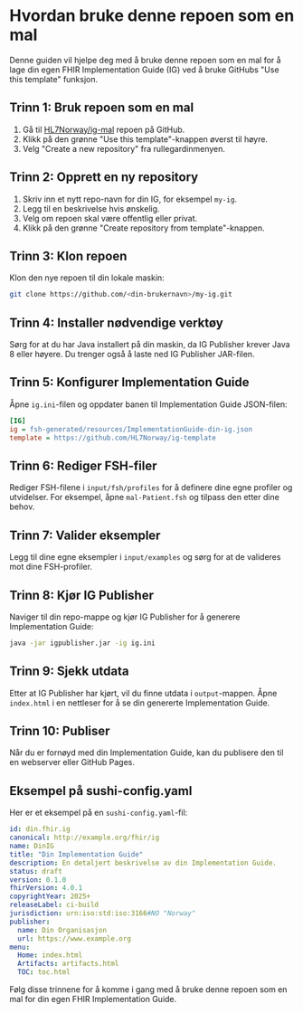 # Hvordan bruke denne repoen som en mal

Denne guiden vil hjelpe deg med å bruke denne repoen som en mal for å lage din egen FHIR Implementation Guide (IG) ved å bruke GitHubs "Use this template" funksjon.

## Trinn 1: Bruk repoen som en mal

1. Gå til [HL7Norway/ig-mal](https://github.com/HL7Norway/ig-mal) repoen på GitHub.
2. Klikk på den grønne "Use this template"-knappen øverst til høyre.
3. Velg "Create a new repository" fra rullegardinmenyen.

## Trinn 2: Opprett en ny repository

1. Skriv inn et nytt repo-navn for din IG, for eksempel `my-ig`.
2. Legg til en beskrivelse hvis ønskelig.
3. Velg om repoen skal være offentlig eller privat.
4. Klikk på den grønne "Create repository from template"-knappen.

## Trinn 3: Klon repoen

Klon den nye repoen til din lokale maskin:
```sh
git clone https://github.com/<din-brukernavn>/my-ig.git
```

## Trinn 4: Installer nødvendige verktøy

Sørg for at du har Java installert på din maskin, da IG Publisher krever Java 8 eller høyere. Du trenger også å laste ned IG Publisher JAR-filen.

## Trinn 5: Konfigurer Implementation Guide

Åpne `ig.ini`-filen og oppdater banen til Implementation Guide JSON-filen:
```ini
[IG]
ig = fsh-generated/resources/ImplementationGuide-din-ig.json
template = https://github.com/HL7Norway/ig-template
```

## Trinn 6: Rediger FSH-filer

Rediger FSH-filene i `input/fsh/profiles` for å definere dine egne profiler og utvidelser. For eksempel, åpne `mal-Patient.fsh` og tilpass den etter dine behov.

## Trinn 7: Valider eksempler

Legg til dine egne eksempler i `input/examples` og sørg for at de valideres mot dine FSH-profiler.

## Trinn 8: Kjør IG Publisher

Naviger til din repo-mappe og kjør IG Publisher for å generere Implementation Guide:
```sh
java -jar igpublisher.jar -ig ig.ini
```

## Trinn 9: Sjekk utdata

Etter at IG Publisher har kjørt, vil du finne utdata i `output`-mappen. Åpne `index.html` i en nettleser for å se din genererte Implementation Guide.

## Trinn 10: Publiser

Når du er fornøyd med din Implementation Guide, kan du publisere den til en webserver eller GitHub Pages.

## Eksempel på sushi-config.yaml

Her er et eksempel på en `sushi-config.yaml`-fil:
```yaml
id: din.fhir.ig
canonical: http://example.org/fhir/ig
name: DinIG
title: "Din Implementation Guide"
description: En detaljert beskrivelse av din Implementation Guide.
status: draft
version: 0.1.0
fhirVersion: 4.0.1
copyrightYear: 2025+
releaseLabel: ci-build
jurisdiction: urn:iso:std:iso:3166#NO "Norway"
publisher:
  name: Din Organisasjon
  url: https://www.example.org
menu:
  Home: index.html
  Artifacts: artifacts.html
  TOC: toc.html
```

Følg disse trinnene for å komme i gang med å bruke denne repoen som en mal for din egen FHIR Implementation Guide.
```
